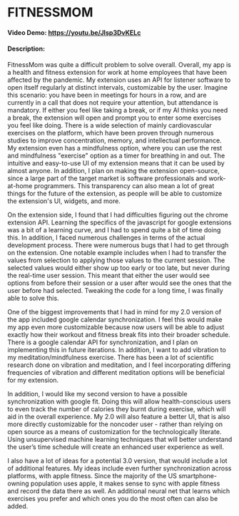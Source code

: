 # FITNESSMOM
#### Video Demo: https://youtu.be/JIsp3DvKELc
#### Description: 
FitnessMom was quite a difficult problem to 
solve overall. Overall, my app is a health and fitness extension for work 
at home employees that have been affected by the pandemic. My extension uses
an API for listener software to open itself regularly at distinct intervals, 
customizable by the user. Imagine this scenario: you have been in meetings for hours
in a row, and are currently in a call that does not require your attention, but attendance
is mandatory. If either you feel like taking a break, or if my AI thinks you need a break, the 
extension will open and prompt you to enter some exercises you feel like doing. There is a wide 
selection of mainly cardiovascular exercises on the platform, which have been proven through numerous 
studies to improve concentration, memory, and intellectual performance. My extension even has
a mindfulness option, where you can use the rest and mindfulness "exercise" option as a timer
for breathing in and out. The intuitive and easy-to-use UI of my extension means that it can 
be used by almost anyone. In addition, I plan on making the extension open-source, since a
large part of the target market is software professionals and work-at-home programmers.
This transparency can also mean a lot of great things for the future of the extension, 
as people will be able to customize the extension's UI, widgets, and more.


On the extension side, I found that I had difficulties figuring out the chrome extension API. 
Learning the specifics of the javascript for google extensions was a bit of a learning curve, and I
had to spend quite a bit of time doing this. In addition, I faced numerous challenges in terms of the
actual development process. There were numerous bugs that I had to get through on the extension. One 
notable example includes when I had to transfer the values from selection to applying those values to
the current session. The selected values would either show up too early or too late, but never during
the real-time user session. This meant that either the user would see options from before their session 
or a user after would see the ones that the user before had selected. Tweaking the code for a long time,
I was finally able to solve this.

One of the biggest improvements that I had in mind for my 2.0 version of the app included google calendar 
synchronization. I feel this would make my app even more customizable because now users will be able to adjust
exactly how their workout and fitness break fits into their broader schedule. There is a google calendar API
for synchronization, and I plan on implementing this in future iterations. In addition, I want to add 
vibration to my meditation/mindfulness exercise. There has been a lot of scientific research done on vibration
and meditation, and I feel incorporating differing frequencies of vibration and different meditation
options will be beneficial for my extension.

In addition, I would like my second version to have a possible synchronization with google fit. 
Doing this will allow health-conscious users to even track the number of calories they burnt during
exercise, which will aid in the overall experience. My 2.0 will also feature a better UI, that is also
more directly customizable for the noncoder user - rather than relying on open source as a means of
customization for the technologically literate. Using unsupervised machine learning techniques that will 
better understand the user’s time schedule will create an enhanced user experience as well.

I also have a lot of ideas for a potential 3.0 version, that would include a lot of additional features.
My ideas include even further synchronization across platforms, with apple fitness. Since the majority
of the US smartphone-owning population uses apple, it makes sense to sync with apple fitness and record
the data there as well. An additional neural net that learns which exercises you prefer and which ones 
you do the most often can also be added.  
